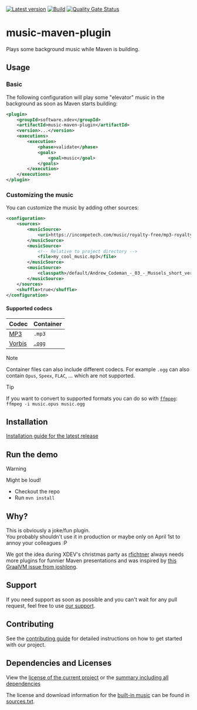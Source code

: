 [![Latest version](https://img.shields.io/maven-central/v/software.xdev/music-maven-plugin?logo=apache%20maven)](https://mvnrepository.com/artifact/software.xdev/music-maven-plugin)
[![Build](https://img.shields.io/github/actions/workflow/status/xdev-software/music-maven-plugin/check-build.yml?branch=develop)](https://github.com/xdev-software/music-maven-plugin/actions/workflows/check-build.yml?query=branch%3Adevelop)
[![Quality Gate Status](https://sonarcloud.io/api/project_badges/measure?project=xdev-software_music-maven-plugin&metric=alert_status)](https://sonarcloud.io/dashboard?id=xdev-software_music-maven-plugin)

# music-maven-plugin

Plays some background music while Maven is building.

## Usage

### Basic

The following configuration will play some "elevator" music in the background as soon as Maven starts building:

```xml
<plugin>
    <groupId>software.xdev</groupId>
    <artifactId>music-maven-plugin</artifactId>
    <version>...</version>
    <executions>
        <execution>
            <phase>validate</phase>
            <goals>
                <goal>music</goal>
            </goals>
        </execution>
    </executions>
</plugin>
```

### Customizing the music

You can customize the music by adding other sources:

```xml
<configuration>
    <sources>
        <musicSource>
            <uri>https://incompetech.com/music/royalty-free/mp3-royaltyfree/Corncob.mp3</uri>
        </musicSource>
        <musicSource>
            <!-- Relative to project directory -->
            <file>my_cool_music.mp3</file>
        </musicSource>
        <musicSource>
            <classpath>/default/Andrew_Codeman_-_03_-_Mussels_short_version.ogg</classpath>
        </musicSource>
    </sources>
    <shuffle>true</shuffle>
</configuration>
```

#### Supported codecs

| Codec | Container |
| --- | --- |
| [MP3](https://en.wikipedia.org/wiki/MP3) | ``.mp3`` |
| [Vorbis](https://en.wikipedia.org/wiki/Vorbis) | [``.ogg``](https://en.wikipedia.org/wiki/Ogg) |

> [!NOTE]
> Container files can also include different codecs.
> For example ``.ogg`` can also contain ``Opus``, ``Speex``, ``FLAC``, ... which are not supported.

> [!TIP]
> If you want to convert to supported formats you can do so with [``ffmpeg``](https://www.ffmpeg.org/):<br/>
> ``ffmpeg -i music.opus music.ogg``

## Installation
[Installation guide for the latest release](https://github.com/xdev-software/music-maven-plugin/releases/latest#Installation)

## Run the demo

> [!WARNING]
> Might be loud!

* Checkout the repo
* Run ``mvn install``

## Why?
This is obviously a joke/fun plugin.<br/>
You probably shouldn't use it in production or maybe only on April 1st to annoy your colleagues :P

We got the idea during XDEV's christmas party as [rfichtner](https://github.com/rfichtner) always needs more plugins for funnier Maven presentations and was inspired by [this GraalVM issue from joshlong](https://github.com/oracle/graal/issues/5327).

## Support
If you need support as soon as possible and you can't wait for any pull request, feel free to use [our support](https://xdev.software/en/services/support).

## Contributing
See the [contributing guide](./CONTRIBUTING.md) for detailed instructions on how to get started with our project.

## Dependencies and Licenses
View the [license of the current project](LICENSE) or the [summary including all dependencies](https://xdev-software.github.io/music-maven-plugin/dependencies)

The license and download information for the [built-in music](./music-maven-plugin/src/main/resources/default/) can be found in [sources.txt](./music-maven-plugin/src/main/resources/default/sources.txt).
